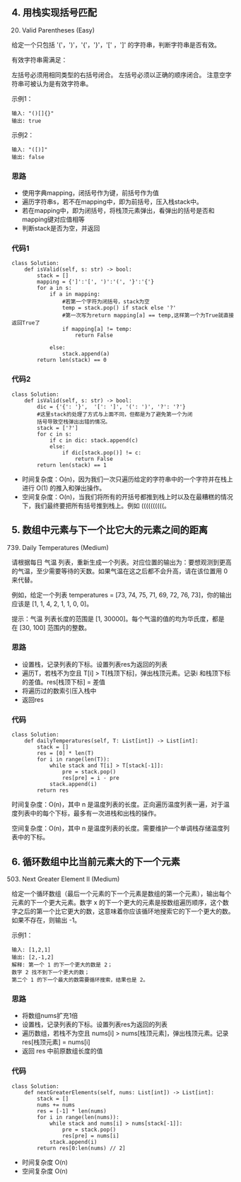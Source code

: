 ## 4. 用栈实现括号匹配
20. Valid Parentheses (Easy)

给定一个只包括 '('，')'，'{'，'}'，'[' ，']' 的字符串，判断字符串是否有效。

有效字符串需满足：

左括号必须用相同类型的右括号闭合。
左括号必须以正确的顺序闭合。
注意空字符串可被认为是有效字符串。

示例1：
```
输入: "()[]{}"
输出: true
```
示例2：
```
输入: "([)]"
输出: false
```
### 思路
- 使用字典mapping，闭括号作为键，前括号作为值
- 遍历字符串s，若不在mapping中，即为前括号，压入栈stack中。
- 若在mapping中，即为闭括号，将栈顶元素弹出，看弹出的括号是否和mapping键对应值相等
- 判断stack是否为空，并返回

### 代码1
```
class Solution:
    def isValid(self, s: str) -> bool:
        stack = []
        mapping = {']':'[', ')':'(', '}':'{'}
        for a in s:
            if a in mapping:
                #若第一个字符为闭括号，stack为空
                temp = stack.pop() if stack else '?'
                #第一次写为return mapping[a] == temp,这样第一个为True就直接返回True了
                if mapping[a] != temp:
                    return False

            else:
                stack.append(a)
        return len(stack) == 0
```
### 代码2
```
class Solution:
    def isValid(self, s: str) -> bool:
        dic = {'{': '}',  '[': ']', '(': ')', '?': '?'}
        #这里stack的处理了方式与上面不同，但都是为了避免第一个为闭
        括号导致空栈弹出出错的情况。
        stack = ['?']
        for c in s:
            if c in dic: stack.append(c)
            else:
                if dic[stack.pop()] != c:
                    return False 
        return len(stack) == 1
```
- 时间复杂度：O(n)，因为我们一次只遍历给定的字符串中的一个字符并在栈上进行 O(1) 的推入和弹出操作。
- 空间复杂度：O(n)，当我们将所有的开括号都推到栈上时以及在最糟糕的情况下，我们最终要把所有括号推到栈上。例如 ((((((((((。

## 5. 数组中元素与下一个比它大的元素之间的距离
739. Daily Temperatures (Medium)

请根据每日 气温 列表，重新生成一个列表。对应位置的输出为：要想观测到更高的气温，至少需要等待的天数。如果气温在这之后都不会升高，请在该位置用 0 来代替。

例如，给定一个列表 temperatures = [73, 74, 75, 71, 69, 72, 76, 73]，你的输出应该是 [1, 1, 4, 2, 1, 1, 0, 0]。

提示：气温 列表长度的范围是 [1, 30000]。每个气温的值的均为华氏度，都是在 [30, 100] 范围内的整数。

### 思路
- 设置栈，记录列表的下标。设置列表res为返回的列表
- 遍历T，若栈不为空且 T[i] > T[栈顶下标]，弹出栈顶元素。记录i 和栈顶下标的差值。res[栈顶下标] = 差值
- 将遍历过的数索引压入栈中
- 返回res

### 代码
```
class Solution:
    def dailyTemperatures(self, T: List[int]) -> List[int]:
        stack = []
        res = [0] * len(T)
        for i in range(len(T)):
            while stack and T[i] > T[stack[-1]]:
                pre = stack.pop()
                res[pre] = i - pre
            stack.append(i)
        return res
```

时间复杂度：O(n)，其中 n 是温度列表的长度。正向遍历温度列表一遍，对于温度列表中的每个下标，最多有一次进栈和出栈的操作。

空间复杂度：O(n)，其中 n 是温度列表的长度。需要维护一个单调栈存储温度列表中的下标。

## 6. 循环数组中比当前元素大的下一个元素
503. Next Greater Element II (Medium)

给定一个循环数组（最后一个元素的下一个元素是数组的第一个元素），输出每个元素的下一个更大元素。数字 x 的下一个更大的元素是按数组遍历顺序，这个数字之后的第一个比它更大的数，这意味着你应该循环地搜索它的下一个更大的数。如果不存在，则输出 -1。

示例1：
```
输入: [1,2,1]
输出: [2,-1,2]
解释: 第一个 1 的下一个更大的数是 2；
数字 2 找不到下一个更大的数； 
第二个 1 的下一个最大的数需要循环搜索，结果也是 2。
```
### 思路
- 将数组nums扩充1倍
- 设置栈，记录列表的下标。设置列表res为返回的列表
- 遍历数组，若栈不为空且 nums[i] > nums[栈顶元素]，弹出栈顶元素。记录res[栈顶元素] = nums[i]
- 返回 res 中前原数组长度的值

### 代码
```
class Solution:
    def nextGreaterElements(self, nums: List[int]) -> List[int]:
        stack = []
        nums += nums
        res = [-1] * len(nums)
        for i in range(len(nums)):
            while stack and nums[i] > nums[stack[-1]]:
                pre = stack.pop()
                res[pre] = nums[i]
            stack.append(i)
        return res[0:len(nums) // 2]
```
- 时间复杂度 O(n)
- 空间复杂度 O(n)